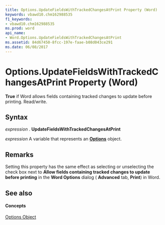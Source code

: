 ```yaml
---
title: Options.UpdateFieldsWithTrackedChangesAtPrint Property (Word)
keywords: vbawd10.chm162988535
f1_keywords:
- vbawd10.chm162988535
ms.prod: word
api_name:
- Word.Options.UpdateFieldsWithTrackedChangesAtPrint
ms.assetid: 84d67450-8fcc-197e-faae-b08d043ce291
ms.date: 06/08/2017
---
```



# Options.UpdateFieldsWithTrackedChangesAtPrint Property (Word)

 **True** if Word allows fields containing tracked changes to update before printing. Read/write.


## Syntax

 _expression_ . **UpdateFieldsWithTrackedChangesAtPrint**

 _expression_ A variable that represents an **[Options](Word.Options.md)** object.


## Remarks

Setting this property has the same effect as selecting or unselecting the check box next to  **Allow fields containing tracked changes to update before printing** in the **Word Options** dialog ( **Advanced** tab, **Print**) in Word. 


## See also


#### Concepts


[Options Object](Word.Options.md)

